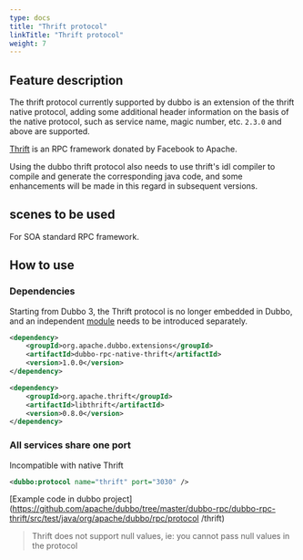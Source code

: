 ```yaml
---
type: docs
title: "Thrift protocol"
linkTitle: "Thrift protocol"
weight: 7
---
```



## Feature description
The thrift protocol currently supported by dubbo is an extension of the thrift native protocol, adding some additional header information on the basis of the native protocol, such as service name, magic number, etc. `2.3.0` and above are supported.

[Thrift](http://thrift.apache.org) is an RPC framework donated by Facebook to Apache.

Using the dubbo thrift protocol also needs to use thrift's idl compiler to compile and generate the corresponding java code, and some enhancements will be made in this regard in subsequent versions.

## scenes to be used

For SOA standard RPC framework.

## How to use
### Dependencies

Starting from Dubbo 3, the Thrift protocol is no longer embedded in Dubbo, and an independent [module](/zh-cn/download/dubbo-spi-extensions/#dubbo-rpc) needs to be introduced separately.
```xml
<dependency>
    <groupId>org.apache.dubbo.extensions</groupId>
    <artifactId>dubbo-rpc-native-thrift</artifactId>
    <version>1.0.0</version>
</dependency>
```


```xml
<dependency>
    <groupId>org.apache.thrift</groupId>
    <artifactId>libthrift</artifactId>
    <version>0.8.0</version>
</dependency>
```

### All services share one port

Incompatible with native Thrift
```xml
<dubbo:protocol name="thrift" port="3030" />
```

[Example code in dubbo project](https://github.com/apache/dubbo/tree/master/dubbo-rpc/dubbo-rpc-thrift/src/test/java/org/apache/dubbo/rpc/protocol /thrift)


> Thrift does not support null values, ie: you cannot pass null values in the protocol
